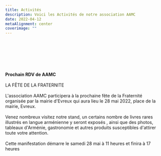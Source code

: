 ```yaml
---
title: Activités
description: Voici les Activités de notre association AAMC
date: 2022-04-12
metaAlignment: center
coverimage: ""
---
```

\
\
\
\
\
\
**Prochain RDV de AAMC** \
\
LA FÊTE DE LA FRATERNITE \
\
L'association AAMC participera à la prochaine fête de la Fraternité organisée par la mairie d'Evreux qui aura lieu le 28 mai 2022, place de la mairie, Evreux.\
\
Venez nombreux visitez notre stand, un certains nombre de livres rares illustrés en langue arménienne y seront exposés , ainsi que des photos, tableaux d'Arménie, gastronomie et autres produits susceptibles d'attirer toute votre attention.\
\
Cette manifestation démarre le samedi 28 mai à 11 heures et finira à 17 heures